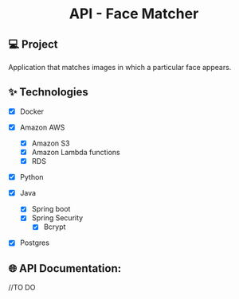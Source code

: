 <h1 align="center">
  API - Face Matcher
</h1>


## 💻 Project
Application that matches images in which a particular face appears.


## ✨ Technologies

- [X] Docker
- [X] Amazon AWS
  - [X] Amazon S3
  - [X] Amazon Lambda functions
  - [X] RDS
- [X] Python
- [X] Java
  - [X] Spring boot
  - [X] Spring Security
    - [X] Bcrypt
- [X] Postgres





## 🌐 API Documentation:
//TO DO 


